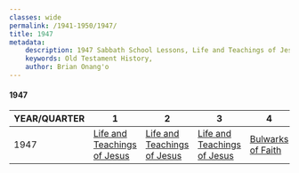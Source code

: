 ```yaml
---
classes: wide
permalink: /1941-1950/1947/
title: 1947
metadata:
    description: 1947 Sabbath School Lessons, Life and Teachings of Jesus, Life and Teachings of Jesus, Life and Teachings of Jesus, Bulwarks of Faith
    keywords: Old Testament History,
    author: Brian Onang'o
---
```


#### 1947

YEAR/QUARTER |   1  | 2| 3| 4
-------------|------------|---|--|---
1947   |  [Life and Teachings of Jesus](/1941-1950/1947/quarter1) | [Life and Teachings of Jesus](/1941-1950/1947/quarter2) | [Life and Teachings of Jesus](/1941-1950/1947/quarter3) | [Bulwarks of Faith](/1941-1950/1947/quarter4) |
 